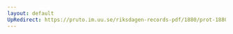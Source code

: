 ```yaml
---
layout: default
UpRedirect: https://pruto.im.uu.se/riksdagen-records-pdf/1880/prot-1880--fk--030/prot-1880--fk--030_004.pdf
---
```

